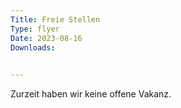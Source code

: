 ```yaml
---
Title: Freie Stellen
Type: flyer
Date: 2023-08-16
Downloads: 
  

---
```

Zurzeit haben wir keine offene Vakanz.

